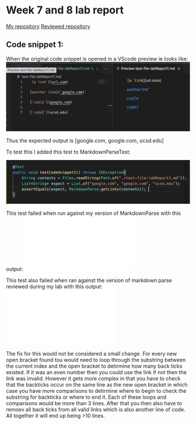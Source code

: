 # Week 7 and 8 lab report

[My repository](https://github.com/abigailshilts/markdown-parse-group)
[Reviewed repository](https://github.com/yi113/markdown-parse)

## Code snippet 1:

When the original code snippet is opened in a VScode preview ie looks like:
![Image](img4/test1-expected.png)

Thus the expected output is [google.com, google.com, ucsd.edu]

To test this I added this test to MarkdownParseTest:

![Image](img4/test-snippet1.png)

This test failed when run against my version of MarkdownParse with this output:
![Image](my-failure1.md)

This test also failed when ran against the version of markdown parse reviewed during my lab with this output:
![Image](other-failure1.md)

The fix for this would not be considered a small change. For every new open bracket found tou would need to loop through the substring between the current index and the open bracket to detirmine how many back ticks existed. If it was an even number then you could use the link if not then the link was invalid. However it gets more complex in that you have to check that the backticks occur on the same line as the new open bracket in which case you have more comparisons to detirmine where to begin to check the substring for backticks or where to end it. Each of these loops and comparisons would be more than 3 lines. After that you then also have to remoev all back ticks from all valid links which is also another line of code. All together it will end up being >10 lines.
